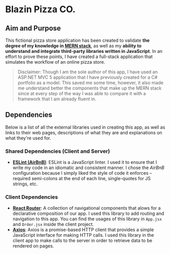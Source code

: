 # Blazin Pizza CO.

## Aim and Purpose
This fictional pizza store application has been created to validate **the degree of my knowledge in [MERN stack](https://www.mongodb.com/mern-stack)**, as well as my **ability to understand and integrate third-party libraries written in JavaScript**. In an effort to prove these points, I have created a full-stack application that simulates the workflow of an online pizza store.

> Disclaimer: Though I am the sole author of this app, I have used an ASP.NET MVC 5 application that I have previously created for a C# portfolio as a model. This saved me some time, however, it also made me understand better the components that make up the MERN stack since at every step of the way I was able to compare it with a framework that I am already fluent in.

## Dependencies
Below is a list of all the external libraries used in creating this app, as well as links to their web pages, descriptions of what they are and explanations on what they're used for.

### Shared Dependencies (Client and Server)
- [**ESLint (AirBnB)**](https://eslint.org/): ESLint is a JavaScript linter. I used it to ensure that I write my code in an idiomatic and consistent manner. I chose the *AirBnB* configuration because I simply liked the style of code it enforces – required semi-colons at the end of each line, single-quotes for JS strings, etc.

### Client Dependencies
- [**React Router**](https://reactrouter.com/): A collection of navigational components that alows for a declarative composition of our app. I used this library to add routing and navigation to this app. You can find the usages of this library in `App.jsx` and `Order.jsx` inside the client project.
- [**Axios**](https://github.com/axios/axios): Axios is a promise-based HTTP client that provides a simple JavaScript interface for making HTTP calls. I used this library in the client app to make calls to the server in order to retrieve data to be rendered on pages.
